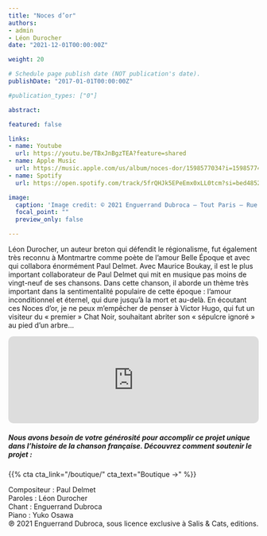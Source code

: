 ```yaml
---
title: "Noces d’or"
authors:
- admin
- Léon Durocher
date: "2021-12-01T00:00:00Z"

weight: 20

# Schedule page publish date (NOT publication's date).
publishDate: "2017-01-01T00:00:00Z"

#publication_types: ["0"]

abstract: 

featured: false

links:
- name: Youtube
  url: https://youtu.be/TBxJnBgzTEA?feature=shared
- name: Apple Music
  url: https://music.apple.com/us/album/noces-dor/1598577034?i=1598577410
- name: Spotify
  url: https://open.spotify.com/track/5frQHJk5EPeEmx0xLL0tcm?si=bed48527a7f24528

image:
  caption: 'Image credit: © 2021 Enguerrand Dubroca – Tout Paris – Rue de la Montagne Sainte-Geneviève Paris 5e, éditions Fleury Fernand & Cie / Collection P. Crosnier'
  focal_point: ""
  preview_only: false

---
```


Léon Durocher, un auteur breton qui défendit le régionalisme, fut également très reconnu à Montmartre comme poète de l’amour Belle Époque et avec qui collabora énormément Paul Delmet. Avec Maurice Boukay, il est le plus important collaborateur de Paul Delmet qui mit en musique pas moins de vingt-neuf de ses chansons. Dans cette chanson, il aborde un thème très important dans la sentimentalité populaire de cette époque : l’amour inconditionnel et éternel, qui dure jusqu’à la mort et au-delà. En écoutant ces Noces d’or, je ne peux m’empêcher de penser à Victor Hugo, qui fut un visiteur du « premier » Chat Noir, souhaitant abriter son « sépulcre ignoré » au pied d’un arbre…


<iframe allow="autoplay *; encrypted-media *; fullscreen *; clipboard-write" frameborder="0" height="175" style="width:100%;max-width:720px;overflow:hidden;border-radius:10px;" sandbox="allow-forms allow-popups allow-same-origin allow-scripts allow-storage-access-by-user-activation allow-top-navigation-by-user-activation" src="https://embed.music.apple.com/us/album/noces-dor/1598577034?i=1598577410"></iframe>

##### Nous avons besoin de votre générosité pour accomplir ce projet unique dans l’histoire de la chanson française. Découvrez comment soutenir le projet :
{{% cta cta_link="/boutique/" cta_text="Boutique →" %}}

<p>Compositeur : Paul Delmet <br>
Paroles : Léon Durocher<br>
Chant : Enguerrand Dubroca<br>
Piano : Yuko Osawa<br>
℗ 2021 Enguerrand Dubroca, sous licence exclusive à Salis & Cats, editions.</p>


